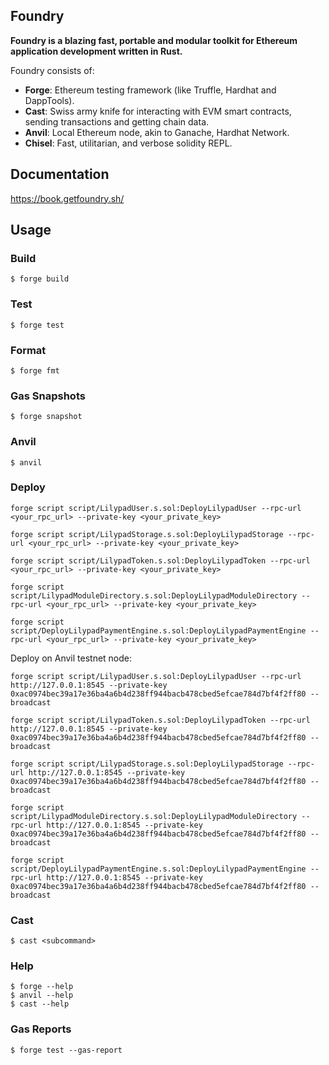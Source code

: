 ## Foundry

**Foundry is a blazing fast, portable and modular toolkit for Ethereum application development written in Rust.**

Foundry consists of:

-   **Forge**: Ethereum testing framework (like Truffle, Hardhat and DappTools).
-   **Cast**: Swiss army knife for interacting with EVM smart contracts, sending transactions and getting chain data.
-   **Anvil**: Local Ethereum node, akin to Ganache, Hardhat Network.
-   **Chisel**: Fast, utilitarian, and verbose solidity REPL.

## Documentation

https://book.getfoundry.sh/

## Usage

### Build

```shell
$ forge build
```

### Test

```shell
$ forge test
```

### Format

```shell
$ forge fmt
```

### Gas Snapshots

```shell
$ forge snapshot
```

### Anvil

```shell
$ anvil
```

### Deploy

```shell
forge script script/LilypadUser.s.sol:DeployLilypadUser --rpc-url <your_rpc_url> --private-key <your_private_key>

forge script script/LilypadStorage.s.sol:DeployLilypadStorage --rpc-url <your_rpc_url> --private-key <your_private_key>

forge script script/LilypadToken.s.sol:DeployLilypadToken --rpc-url <your_rpc_url> --private-key <your_private_key>

forge script script/LilypadModuleDirectory.s.sol:DeployLilypadModuleDirectory --rpc-url <your_rpc_url> --private-key <your_private_key>

forge script script/DeployLilypadPaymentEngine.s.sol:DeployLilypadPaymentEngine --rpc-url <your_rpc_url> --private-key <your_private_key>
```

Deploy on Anvil testnet node:
```shell
forge script script/LilypadUser.s.sol:DeployLilypadUser --rpc-url http://127.0.0.1:8545 --private-key 0xac0974bec39a17e36ba4a6b4d238ff944bacb478cbed5efcae784d7bf4f2ff80 --broadcast

forge script script/LilypadToken.s.sol:DeployLilypadToken --rpc-url http://127.0.0.1:8545 --private-key 0xac0974bec39a17e36ba4a6b4d238ff944bacb478cbed5efcae784d7bf4f2ff80 --broadcast

forge script script/LilypadStorage.s.sol:DeployLilypadStorage --rpc-url http://127.0.0.1:8545 --private-key 0xac0974bec39a17e36ba4a6b4d238ff944bacb478cbed5efcae784d7bf4f2ff80 --broadcast

forge script script/LilypadModuleDirectory.s.sol:DeployLilypadModuleDirectory --rpc-url http://127.0.0.1:8545 --private-key 0xac0974bec39a17e36ba4a6b4d238ff944bacb478cbed5efcae784d7bf4f2ff80 --broadcast

forge script script/DeployLilypadPaymentEngine.s.sol:DeployLilypadPaymentEngine --rpc-url http://127.0.0.1:8545 --private-key 0xac0974bec39a17e36ba4a6b4d238ff944bacb478cbed5efcae784d7bf4f2ff80 --broadcast
```

### Cast

```shell
$ cast <subcommand>
```

### Help

```shell
$ forge --help
$ anvil --help
$ cast --help
```

### Gas Reports

```shell
$ forge test --gas-report
```